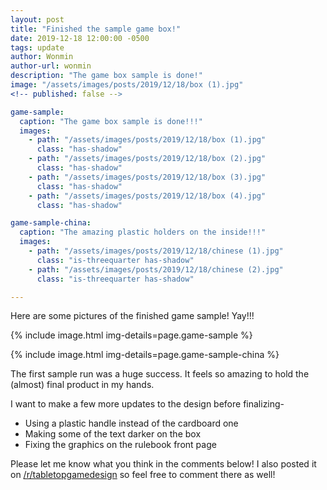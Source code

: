 ```yaml
---
layout: post
title: "Finished the sample game box!"
date: 2019-12-18 12:00:00 -0500
tags: update
author: Wonmin
author-url: wonmin
description: "The game box sample is done!"
image: "/assets/images/posts/2019/12/18/box (1).jpg"
<!-- published: false -->

game-sample:
  caption: "The game box sample is done!!!"
  images:
    - path: "/assets/images/posts/2019/12/18/box (1).jpg"
      class: "has-shadow"
    - path: "/assets/images/posts/2019/12/18/box (2).jpg"
      class: "has-shadow"
    - path: "/assets/images/posts/2019/12/18/box (3).jpg"
      class: "has-shadow"
    - path: "/assets/images/posts/2019/12/18/box (4).jpg"
      class: "has-shadow"

game-sample-china:
  caption: "The amazing plastic holders on the inside!!!"
  images:
    - path: "/assets/images/posts/2019/12/18/chinese (1).jpg"
      class: "is-threequarter has-shadow"
    - path: "/assets/images/posts/2019/12/18/chinese (2).jpg"
      class: "is-threequarter has-shadow"

---
```


Here are some pictures of the finished game sample! Yay!!!

{% include image.html img-details=page.game-sample %}

{% include image.html img-details=page.game-sample-china %}

The first sample run was a huge success. It feels so amazing to hold the (almost) final product in my hands.

I want to make a few more updates to the design before finalizing-

- Using a plastic handle instead of the cardboard one
- Making some of the text darker on the box
- Fixing the graphics on the rulebook front page

Please let me know what you think in the comments below! I also posted it on [/r/tabletopgamedesign](https://www.reddit.com/r/tabletopgamedesign/comments/ecia95/finally_got_a_sample_copy_of_my_game_box_feels/) so feel free to comment there as well!
